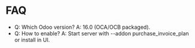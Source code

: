 # FAQ

- Q: Which Odoo version? A: 16.0 (OCA/OCB packaged).
- Q: How to enable? A: Start server with --addon purchase_invoice_plan or install in UI.
